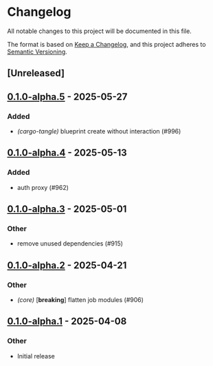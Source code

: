 # Changelog

All notable changes to this project will be documented in this file.

The format is based on [Keep a Changelog](https://keepachangelog.com/en/1.0.0/),
and this project adheres to [Semantic Versioning](https://semver.org/spec/v2.0.0.html).

## [Unreleased]

## [0.1.0-alpha.5](https://github.com/tangle-network/blueprint/compare/blueprint-macros-v0.1.0-alpha.4...blueprint-macros-v0.1.0-alpha.5) - 2025-05-27

### Added

- *(cargo-tangle)* blueprint create without interaction (#996)

## [0.1.0-alpha.4](https://github.com/tangle-network/blueprint/compare/blueprint-macros-v0.1.0-alpha.3...blueprint-macros-v0.1.0-alpha.4) - 2025-05-13

### Added

- auth proxy (#962)

## [0.1.0-alpha.3](https://github.com/tangle-network/blueprint/compare/blueprint-macros-v0.1.0-alpha.2...blueprint-macros-v0.1.0-alpha.3) - 2025-05-01

### Other

- remove unused dependencies (#915)

## [0.1.0-alpha.2](https://github.com/tangle-network/blueprint/compare/blueprint-macros-v0.1.0-alpha.1...blueprint-macros-v0.1.0-alpha.2) - 2025-04-21

### Other

- *(core)* [**breaking**] flatten job modules (#906)

## [0.1.0-alpha.1](https://github.com/tangle-network/blueprint/releases/tag/blueprint-macros-v0.1.0-alpha.1) - 2025-04-08

### Other

- Initial release
